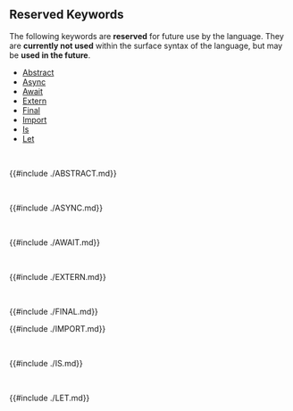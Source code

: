 ## Reserved Keywords

The following keywords are **reserved** for future use by the language. They are
**currently not used** within the surface syntax of the language, but may be
**used in the future**.

-   [Abstract](#ABSTRACT)
-   [Async](#ASYNC)
-   [Await](#AWAIT)
-   [Extern](#EXTERN)
-   [Final](#FINAL)
-   [Import](#IMPORT)
-   [Is](#IS)
-   [Let](#LET)

<br>

<a name="ABSTRACT"></a>

{{#include ./ABSTRACT.md}}

<br>

<a name="ASYNC"></a>

{{#include ./ASYNC.md}}

<br>

<a name="AWAIT"></a>

{{#include ./AWAIT.md}}

<br>

<a name="EXTERN"></a>

{{#include ./EXTERN.md}}

<br>

<a name="FINAL"></a>

{{#include ./FINAL.md}}

<a name="IMPORT"></a>

{{#include ./IMPORT.md}}

<br>

<a name="IS"></a>

{{#include ./IS.md}}

<br>

<a name="LET"></a>

{{#include ./LET.md}}
